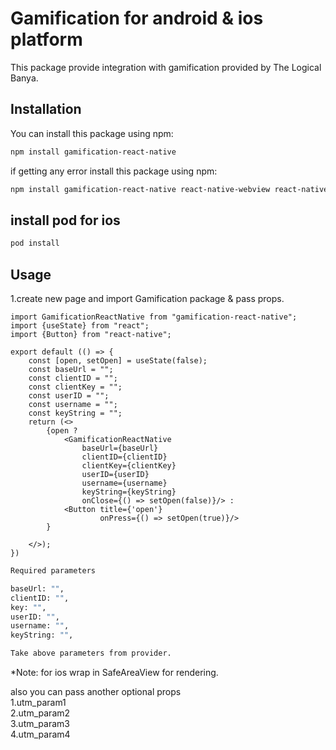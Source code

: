 # Gamification for android & ios platform

This package provide integration with gamification provided by The Logical Banya.

## Installation

You can install this package using npm:

```bash
npm install gamification-react-native
```
if getting any error install this package using npm:

```bash
npm install gamification-react-native react-native-webview react-native-orientation-locker --force
```

## install pod for ios

```bash
pod install
```

## Usage

1.create new page and import Gamification package & pass props.<br>

```react-native
import GamificationReactNative from "gamification-react-native";
import {useState} from "react";
import {Button} from "react-native";

export default (() => {
    const [open, setOpen] = useState(false);
    const baseUrl = "";
    const clientID = "";
    const clientKey = "";
    const userID = "";
    const username = "";
    const keyString = "";
    return (<>
        {open ?
            <GamificationReactNative
                baseUrl={baseUrl}
                clientID={clientID}
                clientKey={clientKey}
                userID={userID}
                username={username}
                keyString={keyString}
                onClose={() => setOpen(false)}/> :
            <Button title={'open'}
                    onPress={() => setOpen(true)}/>
        }

    </>);
})
```

```bash
Required parameters

baseUrl: "",
clientID: "",
key: "",
userID: "",
username: "",
keyString: "",

Take above parameters from provider.
```
*Note: for ios  <GamificationReactNative/> wrap in SafeAreaView for rendering.

also you can pass another optional props <br>
    1.utm_param1 <br>
    2.utm_param2 <br>
    3.utm_param3 <br>
    4.utm_param4 <br>
